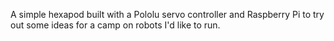 A simple hexapod built with a Pololu servo controller and Raspberry Pi to try out some ideas for a camp on robots I'd like to run.
